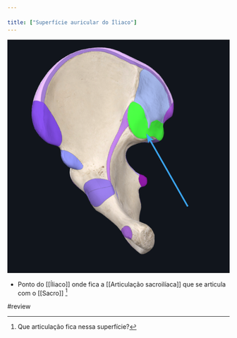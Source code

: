 ```yaml
---

title: ["Superfície auricular do Íliaco"]
---
```

![Pasted image 20210414151308.png](Pasted%20image%2020210414151308.png)
+ Ponto do [[Íliaco]] onde fica a [[Articulação sacroilíaca]] que se articula com o [[Sacro]] [^42023]

[^42023]: Que articulação fica nessa superfície?

#review 
